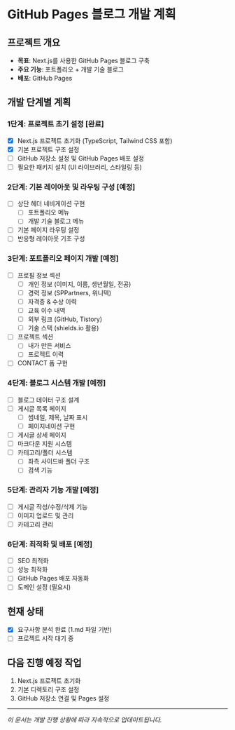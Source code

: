 # GitHub Pages 블로그 개발 계획

## 프로젝트 개요
- **목표**: Next.js를 사용한 GitHub Pages 블로그 구축
- **주요 기능**: 포트폴리오 + 개발 기술 블로그
- **배포**: GitHub Pages

## 개발 단계별 계획

### 1단계: 프로젝트 초기 설정 [완료]
- [x] Next.js 프로젝트 초기화 (TypeScript, Tailwind CSS 포함)
- [x] 기본 프로젝트 구조 설정
- [ ] GitHub 저장소 설정 및 GitHub Pages 배포 설정
- [ ] 필요한 패키지 설치 (UI 라이브러리, 스타일링 등)

### 2단계: 기본 레이아웃 및 라우팅 구성 [예정]
- [ ] 상단 헤더 네비게이션 구현
  - [ ] 포트폴리오 메뉴
  - [ ] 개발 기술 블로그 메뉴
- [ ] 기본 페이지 라우팅 설정
- [ ] 반응형 레이아웃 기초 구성

### 3단계: 포트폴리오 페이지 개발 [예정]
- [ ] 프로필 정보 섹션
  - [ ] 개인 정보 (이미지, 이름, 생년월일, 전공)
  - [ ] 경력 정보 (SPPartners, 위니텍)
  - [ ] 자격증 & 수상 이력
  - [ ] 교육 이수 내역
  - [ ] 외부 링크 (GitHub, Tistory)
  - [ ] 기술 스택 (shields.io 활용)
- [ ] 프로젝트 섹션
  - [ ] 내가 만든 서비스
  - [ ] 프로젝트 이력
- [ ] CONTACT 폼 구현

### 4단계: 블로그 시스템 개발 [예정]
- [ ] 블로그 데이터 구조 설계
- [ ] 게시글 목록 페이지
  - [ ] 썸네일, 제목, 날짜 표시
  - [ ] 페이지네이션 구현
- [ ] 게시글 상세 페이지
- [ ] 마크다운 지원 시스템
- [ ] 카테고리/폴더 시스템
  - [ ] 좌측 사이드바 폴더 구조
  - [ ] 검색 기능

### 5단계: 관리자 기능 개발 [예정]
- [ ] 게시글 작성/수정/삭제 기능
- [ ] 이미지 업로드 및 관리
- [ ] 카테고리 관리

### 6단계: 최적화 및 배포 [예정]
- [ ] SEO 최적화
- [ ] 성능 최적화
- [ ] GitHub Pages 배포 자동화
- [ ] 도메인 설정 (필요시)

## 현재 상태
- [x] 요구사항 분석 완료 (1.md 파일 기반)
- [ ] 프로젝트 시작 대기 중

## 다음 진행 예정 작업
1. Next.js 프로젝트 초기화
2. 기본 디렉토리 구조 설정
3. GitHub 저장소 연결 및 Pages 설정

---
*이 문서는 개발 진행 상황에 따라 지속적으로 업데이트됩니다.*